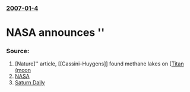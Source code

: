 ### [2007-01-4](/news/2007/01/4/index.md)

#  NASA announces ''




### Source:

1. [Nature]'' article, [[Cassini–Huygens]] found methane lakes on [[Titan (moon](http://www.nature.com/nature/journal/v445/n7123/index.html)
2. [NASA](http://www.nasa.gov/multimedia/podcasting/jpl-cassini-20070103.html)
3. [Saturn Daily](http://www.saturndaily.com/reports/Titan_Has_Liquid_Lakes_Scientists_Reports_Nature_999.html)
